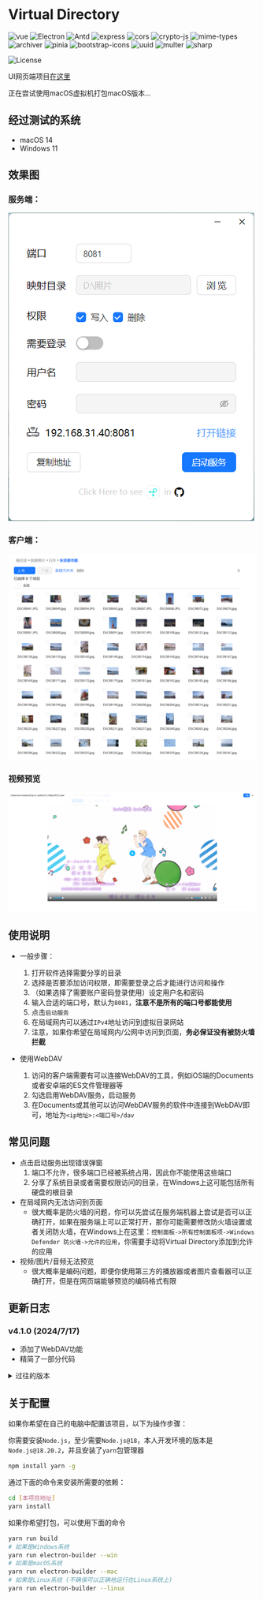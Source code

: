 # Virtual Directory

![vue](https://img.shields.io/badge/vue.js-3.4.15-green?logo=vue.js)
![Electron](https://img.shields.io/badge/Electron-28.2-white)
![Antd](https://img.shields.io/badge/Antd-4.x-blue)
![express](https://img.shields.io/badge/express-4.19.2-red )
![cors](https://img.shields.io/badge/cors-2.8.5-orange)
![crypto-js](https://img.shields.io/badge/crypto_js-4.2.0-yellow)
![mime-types](https://img.shields.io/badge/mime_types-2.1.35-pink)
![archiver](https://img.shields.io/badge/archiver-7.0.1-darkgreen)
![pinia](https://img.shields.io/badge/pinia-2.1.7-yellow)
![bootstrap-icons](https://img.shields.io/badge/bootstrap_icons-1.11.3-purple)
![uuid](https://img.shields.io/badge/uuid-9.0.1-orange)
![multer](https://img.shields.io/badge/multer-1.4.5-lightblue)
![sharp](https://img.shields.io/badge/multer-0.33.3-lightgreen)

![License](https://img.shields.io/badge/License-MIT-dark_green)

UI网页端项目[在这里](https://github.com/Zhoucheng133/virtual-dir-page)

正在尝试使用macOS虚拟机打包macOS版本...

## 经过测试的系统
-  macOS 14
-  Windows 11

## 效果图

### 服务端：

![服务端截图](demo/demo1.png)

### 客户端：

![客户端截图](demo/demo2.png)

### 视频预览

![视频预览截图](demo/demo3.png)

## 使用说明

- 一般步骤：
  1. 打开软件选择需要分享的目录
  2. 选择是否要添加访问权限，即需要登录之后才能进行访问和操作
  3. （如果选择了需要账户密码登录使用）设定用户名和密码
  4. 输入合适的端口号，默认为`8081`，**注意不是所有的端口号都能使用**
  5. 点击`启动服务`
  6. 在局域网内可以通过`IPv4`地址访问到虚拟目录网站
  7. 注意，如果你希望在局域网内/公网中访问到页面，**务必保证没有被防火墙拦截**

- 使用WebDAV
  1. 访问的客户端需要有可以连接WebDAV的工具，例如iOS端的Documents或者安卓端的ES文件管理器等
  2. 勾选启用WebDAV服务，启动服务
  3. 在Documents或其他可以访问WebDAV服务的软件中连接到WebDAV即可，地址为`<ip地址>:<端口号>/dav`

## 常见问题

- 点击启动服务出现错误弹窗
  1. 端口不允许，很多端口已经被系统占用，因此你不能使用这些端口
  2. 分享了系统目录或者需要权限访问的目录，在Windows上这可能包括所有硬盘的根目录
- 在局域网内无法访问到页面
  - 很大概率是防火墙的问题，你可以先尝试在服务端机器上尝试是否可以正确打开，如果在服务端上可以正常打开，那你可能需要修改防火墙设置或者关闭防火墙，在Windows上在这里：`控制面板->所有控制面板项->Windows Defender 防火墙->允许的应用`，你需要手动将Virtual Directory添加到允许的应用
- 视频/图片/音频无法预览
  - 很大概率是编码问题，即便你使用第三方的播放器或者图片查看器可以正确打开，但是在网页端能够预览的编码格式有限

## 更新日志

### v4.1.0 (2024/7/17)
- 添加了WebDAV功能
- 精简了一部分代码

<details>
<summary>过往的版本</summary>

### v4.0.6 (2024/7/13)
- 添加了分享路径合法性检查

### v4.0.5 (2024/7/9)
- 重构了下载逻辑

### v4.0.4 (2024/7/3)
- 修复无法下载单个文件的问题

### v4.0.3 (2024/6/5)
- 添加查看ip地址
- 修复了一些错别字
- 调整了一下界面

- ### v4.0.2 (2024/5/11)
  - 添加权限设置，包括读取，写入和删除的权限
  - ~~添加简易模式（只允许上传）~~
  
- ### v4.0.1 (2024/5/10)
  - (更新内容相较于v3.2.4)
  - 使用Vue3+Vite+Electron重构
  - 修复特殊字符问题
  - 修复页面语言识别问题
  - 修复无法拖拽上传的问题
  - 改进了运行效率
  - 改进了服务端界面布局

- ### v4.0.0 Beta (2024/5/8) 
  - 使用Vue3+Vite+Electron重构
  - 改进启动速度

- ### v3.2.4 (2023/12/30)
  - 修复在预览界面下载错误的问题

- ### v3.2.3 (2023/12/18)
  - 修复文件压缩完成才能下载的问题
  - 修复预览图片时客户端读写压力过大的问题

- ### v3.2.2 (2023/12/16)
  - 大幅提高网格视图下预览图片的效率
  - 修复无法下载单个文件夹的问题

- ### v3.2.1 (2023/12/14)
  - 添加网格视图
  - 添加文件夹/文件混合下载功能

- ### v3.2.0 (2023/12/3)
  - 添加了文件夹下载的功能
  - 修复上传文件的身份认证问题

- ### v3.1.1 (2023/12/1)
  - 更新身份验证策略
  - 修复页面切换问题
  - 修复含有特殊字符图片无法预览的问题

- ### v3.1.0 (2023/11/30)
  - 添加多文件下载
  - 添加显示已经上传的文件大小
  - 添加对m4a的支持
  - 改进标题栏和工具栏
  - 改进排序规则
  - 改进下载按钮
  - 修复上传失败后没有刷新页面的问题
  - 修复右键菜单删除文件的错误

- ### v3.0.0 (2023/11/26)
  - 使用Webpack重新开发了客户端页面
  - 改进图标的显示
  - 使用客户端页面登录
  - 添加查看上传进度功能
  - 右键菜单添加了下载按钮
  - 修复视频需要加载完成才能播放的问题
  - 修复多选时右键菜单识别错误

- ### v2.1.0 (2023/9/11)
  - 添加一些文件的预览功能
  - 对于不识别的文件直接下载

- ### v2.0.5 (2023/8/21)
  - 添加拖拽上传功能
  - 修复出错没有提示的bug

- ### v2.0.4 (2023/8/2)
  - 添加懒加载
  - 修复网格布局错误

- ### v2.0.3 (2023/7/28)
  - 超长文件名简写
  - 支持图片缩略图
  - 增加点击路径跳转
  - 增加文件显示方式
  - 调整页面布局

- ### v2.0.2 (2023/7/26)
  - 解决视频无法跳转进度条的问题
  - 新标签页打开文件
  - 修改程序逻辑

- ### v2.0.1 (2023/7/23)
  - 支持上传多个文件
  - ~~支持上传目录~~
  - 解决上传失败没有提示的bug
  - 添加全选按钮
  - 兼容Linux系统

- ### v2.0 (2023/7/21)
  - 增加上传文件的功能
  - 增加删除文件的功能
  - 增加重命名文件/文件夹功能
  - 修改样式表的一些bug
  - 添加右键菜单
  - 弹窗适配移动端

- ### v1.0.5 (2023/7/12)
  - 完善浏览器端界面
  - 浏览器端界面添加了很多文件图标

- ### v1.0.4 (2023/7/8)
  - 完善启动判定
  - 增加对Apple Silicon的支持

- ### v1.0.3 (2023/7/7)
  - 避免Windows用户选中系统文件夹
  - 避免macOS用户选中根目录
  - 解决重复调用函数的问题
  - 在macOS上点击红色按钮修改为退出（原先为关闭窗口）

- ### v1.0.2 (2023/7/6)
  - 解决下载文件名乱码的问题
  - 解决下载文件时无法获取文件大小和剩余时间的问题
  - 增加记住上一次输入的功能

- ### v1.0.1 (2023/7/5)
  - 增加图标
  - 改进Windows界面
  - 对IPv6不支持的情况做提示
  - 启动失败提示

- ### v1.0 (2023/7/5)
  - 第一个版本
</details>

## 关于配置
如果你希望在自己的电脑中配置该项目，以下为操作步骤：

你需要安装`Node.js`，至少需要`Node.js@18`，本人开发环境的版本是`Node.js@18.20.2`，并且安装了`yarn`包管理器

```bash
npm install yarn -g
```

通过下面的命令来安装所需要的依赖：
```bash
cd [本项目地址]
yarn install
```

如果你希望打包，可以使用下面的命令
```bash
yarn run build
# 如果是Windows系统
yarn run electron-builder --win
# 如果是macOS系统
yarn run electron-builder --mac
# 如果是Linux系统 (不确保可以正确地运行在Linux系统上)
yarn run electron-builder --linux
```
